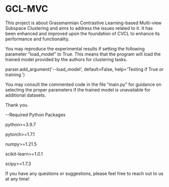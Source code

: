 # GCL-MVC

This project is about Grassmannian Contrastive Learning-based Multi-view Subspace Clustering and aims to address the issues related to it. It has been enhanced and improved upon the foundation of CVCL to enhance its performance and functionality.

You may reproduce the experimental results  if setting the following parameter "load_model" to True. This means that the program will load the trained model provided by the authors for clustering tasks.

parser.add_argument('--load_model', default=False, help='Testing if True or training.')

You may consult the commented code in the file “main.py” for guidance on selecting the proper parameters if the trained model is unavailable for additional datasets.

Thank you.


--Required Python Packages

python>=3.9.7

pytorch>=1.7.1

numpy>=1.21.5

scikit-learn>=1.0.1

scipy>=1.7.3

If you have any questions or suggestions, please feel free to reach out to us at any time!
